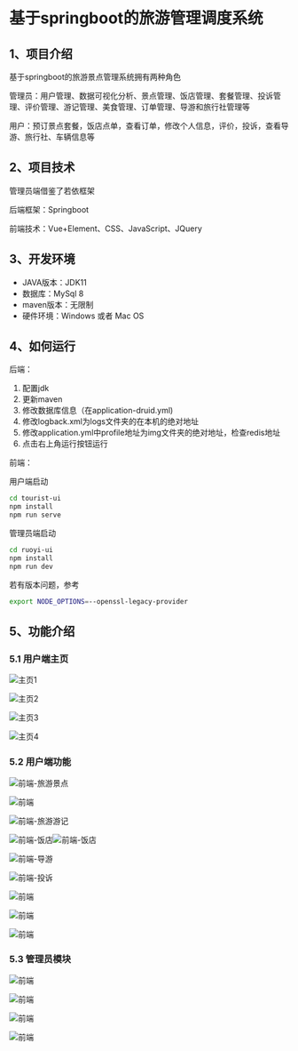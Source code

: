 # 基于springboot的旅游管理调度系统

## 1、项目介绍

基于springboot的旅游景点管理系统拥有两种角色

管理员：用户管理、数据可视化分析、景点管理、饭店管理、套餐管理、投诉管理、评价管理、游记管理、美食管理、订单管理、导游和旅行社管理等

用户：预订景点套餐，饭店点单，查看订单，修改个人信息，评价，投诉，查看导游、旅行社、车辆信息等


## 2、项目技术

管理员端借鉴了若依框架

后端框架：Springboot

前端技术：Vue+Element、CSS、JavaScript、JQuery

## 3、开发环境

- JAVA版本：JDK11
- 数据库：MySql 8
- maven版本：无限制
- 硬件环境：Windows 或者 Mac OS

## 4、如何运行

后端：

1. 配置jdk
2. 更新maven
3. 修改数据库信息（在application-druid.yml)
4. 修改logback.xml为logs文件夹的在本机的绝对地址
5. 修改application.yml中profile地址为img文件夹的绝对地址，检查redis地址
6. 点击右上角运行按钮运行

前端：

用户端启动

```bash
cd tourist-ui
npm install
npm run serve
```

管理员端启动

```bash
cd ruoyi-ui
npm install
npm run dev
```

若有版本问题，参考

```bash
export NODE_OPTIONS=--openssl-legacy-provider
```

## 5、功能介绍

### 5.1 用户端主页

![主页1](ScreenShot/主页1.jpg)

![主页2](ScreenShot/主页2.jpg)

![主页3](ScreenShot/主页3.jpg)

![主页4](ScreenShot/主页4.jpg)

### 5.2 用户端功能

![前端-旅游景点](ScreenShot/景点.jpg)

![前端](ScreenShot/景区内容.jpg)

![前端-旅游游记](ScreenShot/游记.jpg)

![前端-饭店](ScreenShot/饭店.jpg)![前端-饭店](ScreenShot/美食购买.jpg)

![前端-导游](ScreenShot/导游.jpg)

![前端-投诉](ScreenShot/投诉.jpg)

![前端](ScreenShot/旅行社.jpg)

![前端](ScreenShot/车辆实时查看.jpg)

![前端](ScreenShot/个人中心.jpg)

### 5.3 管理员模块

![前端](ScreenShot/管理员登录.jpg)

![前端](ScreenShot/大屏.jpg)

![前端](ScreenShot/添加.jpg)

![前端](ScreenShot/评价管理.jpg)
